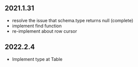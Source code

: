 ## 2021.1.31

- resolve the issue that schema.type returns null (complete)
- implement find function
- re-implement about row cursor

## 2022.2.4

- Implement type at Table